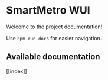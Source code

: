 # SmartMetro WUI

Welcome to the project documentation!

Use `npm run docs` for easier navigation.

## Available documentation

[[index]]
